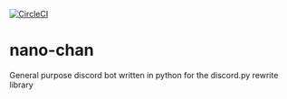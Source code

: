 [![CircleCI](https://circleci.com/gh/dashwav/nano-chan/tree/master.svg?style=svg)](https://circleci.com/gh/dashwav/nano-chan/tree/master)
# nano-chan
General purpose discord bot written in python for the discord.py rewrite library
